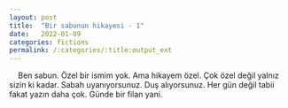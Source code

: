 ```yaml
---
layout: post
title:  "Bir sabunun hikayesi - 1"
date:   2022-01-09
categories: fictions
permalink: /:categories/:title:output_ext
---
```


    Ben sabun. Özel bir ismim yok. Ama hikayem özel. Çok özel değil yalnız sizin ki kadar. Sabah uyanıyorsunuz. Duş alıyorsunuz. Her gün değil tabii fakat yazın daha çok. Günde bir filan yani.
